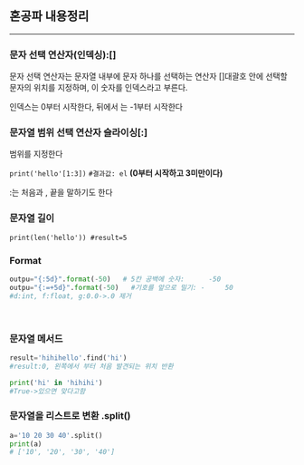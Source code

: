 ## 혼공파 내용정리

---

### 문자 선택 연산자(인덱싱):[]

문자 선택 연산자는 문자열 내부에 문자 하나를 선택하는 연산자 []대괄호 안에 선택할 문자의 위치를 지정하며, 이 숫자를 인덱스라고 부른다.

인덱스는 0부터 시작한다, 뒤에서 는 -1부터 시작한다



### 문자열 범위 선택 연산자 슬라이싱[:]

범위를 지정한다

`print('hello'[1:3])`  `#결과값: el` **(0부터 시작하고 3미만이다)**

:는 처음과 , 끝을 말하기도 한다 



### 문자열 길이

`print(len('hello')) #result=5` 



### Format

```python 
outpu="{:5d}".format(-50)   # 5칸 공백에 숫자:      -50
outpu="{:=+5d}".format(-50)   #기호를 앞으로 밀기: -     50
#d:int, f:float, g:0.0->.0 제거
```

​    

### 문자열 메서드

```python
result='hihihello'.find('hi')
#result:0, 왼쪽에서 부터 처음 발견되는 위치 반환

print('hi' in 'hihihi')
#True->있으면 맞다고함
```



### 문자열을 리스트로 변환 .split()

```python
a='10 20 30 40'.split()
print(a)
# ['10', '20', '30', '40']
```

